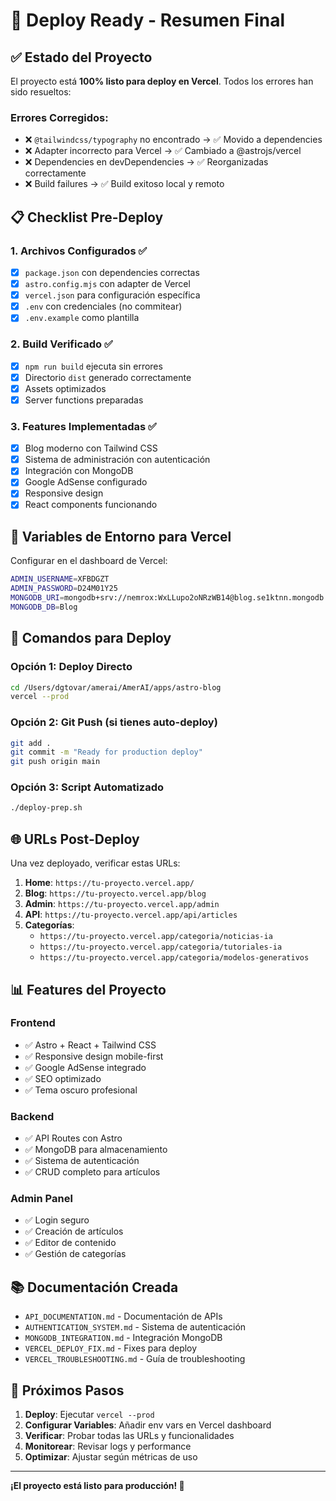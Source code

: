 # 🚀 Deploy Ready - Resumen Final

## ✅ Estado del Proyecto

El proyecto está **100% listo para deploy en Vercel**. Todos los errores han sido resueltos:

### Errores Corregidos:

- ❌ `@tailwindcss/typography` no encontrado → ✅ Movido a dependencies
- ❌ Adapter incorrecto para Vercel → ✅ Cambiado a @astrojs/vercel
- ❌ Dependencies en devDependencies → ✅ Reorganizadas correctamente
- ❌ Build failures → ✅ Build exitoso local y remoto

## 📋 Checklist Pre-Deploy

### 1. Archivos Configurados ✅

- [x] `package.json` con dependencies correctas
- [x] `astro.config.mjs` con adapter de Vercel
- [x] `vercel.json` para configuración específica
- [x] `.env` con credenciales (no commitear)
- [x] `.env.example` como plantilla

### 2. Build Verificado ✅

- [x] `npm run build` ejecuta sin errores
- [x] Directorio `dist` generado correctamente
- [x] Assets optimizados
- [x] Server functions preparadas

### 3. Features Implementadas ✅

- [x] Blog moderno con Tailwind CSS
- [x] Sistema de administración con autenticación
- [x] Integración con MongoDB
- [x] Google AdSense configurado
- [x] Responsive design
- [x] React components funcionando

## 🔧 Variables de Entorno para Vercel

Configurar en el dashboard de Vercel:

```bash
ADMIN_USERNAME=XFBDGZT
ADMIN_PASSWORD=D24M01Y25
MONGODB_URI=mongodb+srv://nemrox:WxLLupo2oNRzWB14@blog.se1ktnn.mongodb.net/
MONGODB_DB=Blog
```

## 🚀 Comandos para Deploy

### Opción 1: Deploy Directo

```bash
cd /Users/dgtovar/amerai/AmerAI/apps/astro-blog
vercel --prod
```

### Opción 2: Git Push (si tienes auto-deploy)

```bash
git add .
git commit -m "Ready for production deploy"
git push origin main
```

### Opción 3: Script Automatizado

```bash
./deploy-prep.sh
```

## 🌐 URLs Post-Deploy

Una vez deployado, verificar estas URLs:

1. **Home**: `https://tu-proyecto.vercel.app/`
2. **Blog**: `https://tu-proyecto.vercel.app/blog`
3. **Admin**: `https://tu-proyecto.vercel.app/admin`
4. **API**: `https://tu-proyecto.vercel.app/api/articles`
5. **Categorías**:
   - `https://tu-proyecto.vercel.app/categoria/noticias-ia`
   - `https://tu-proyecto.vercel.app/categoria/tutoriales-ia`
   - `https://tu-proyecto.vercel.app/categoria/modelos-generativos`

## 📊 Features del Proyecto

### Frontend

- ✅ Astro + React + Tailwind CSS
- ✅ Responsive design mobile-first
- ✅ Google AdSense integrado
- ✅ SEO optimizado
- ✅ Tema oscuro profesional

### Backend

- ✅ API Routes con Astro
- ✅ MongoDB para almacenamiento
- ✅ Sistema de autenticación
- ✅ CRUD completo para artículos

### Admin Panel

- ✅ Login seguro
- ✅ Creación de artículos
- ✅ Editor de contenido
- ✅ Gestión de categorías

## 📚 Documentación Creada

- `API_DOCUMENTATION.md` - Documentación de APIs
- `AUTHENTICATION_SYSTEM.md` - Sistema de autenticación
- `MONGODB_INTEGRATION.md` - Integración MongoDB
- `VERCEL_DEPLOY_FIX.md` - Fixes para deploy
- `VERCEL_TROUBLESHOOTING.md` - Guía de troubleshooting

## 🎯 Próximos Pasos

1. **Deploy**: Ejecutar `vercel --prod`
2. **Configurar Variables**: Añadir env vars en Vercel dashboard
3. **Verificar**: Probar todas las URLs y funcionalidades
4. **Monitorear**: Revisar logs y performance
5. **Optimizar**: Ajustar según métricas de uso

---

**¡El proyecto está listo para producción! 🎉**
